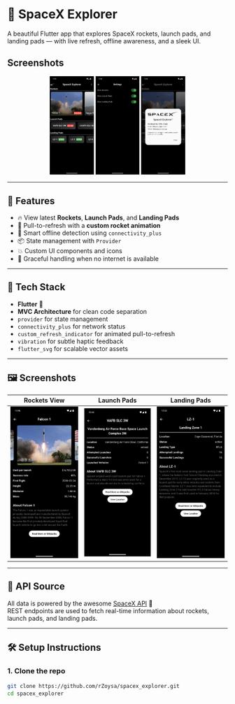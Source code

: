 # 🚀 SpaceX Explorer

A beautiful Flutter app that explores SpaceX rockets, launch pads, and landing pads — with live refresh, offline awareness, and a sleek UI.

## Screenshots

<p align="center">
  <img src="screenshots/home.png" width="20%"/>
  <img src="screenshots/settings.png" width="20%"/>
  <img src="screenshots/about.png" width="20%"/>
</p>

---

## 📱 Features

- 🔥 View latest **Rockets**, **Launch Pads**, and **Landing Pads**
- 🔄 Pull-to-refresh with a **custom rocket animation**
- 📡 Smart offline detection using `connectivity_plus`
- 📦 State management with `Provider`
- 💥 Custom UI components and icons
- 📴 Graceful handling when no internet is available

---

## 🧠 Tech Stack

- **Flutter** 💙
- **MVC Architecture** for clean code separation
- `provider` for state management
- `connectivity_plus` for network status
- `custom_refresh_indicator` for animated pull-to-refresh
- `vibration` for subtle haptic feedback
- `flutter_svg` for scalable vector assets

---

## 🖼️ Screenshots

| Rockets View | Launch Pads | Landing Pads |
|--------------|-------------|-------------|
| ![rockets](screenshots/rockets.png) | ![launchpads](screenshots/launchpads.png) | ![landingpads](screenshots/landpads.png) |

---

## 🔌 API Source

All data is powered by the awesome [SpaceX API](https://github.com/r-spacex/SpaceX-API) 🚀  
REST endpoints are used to fetch real-time information about rockets, launch pads, and landing pads.

---

## 🛠️ Setup Instructions

### 1. Clone the repo

```bash
git clone https://github.com/rZoysa/spacex_explorer.git
cd spacex_explorer
